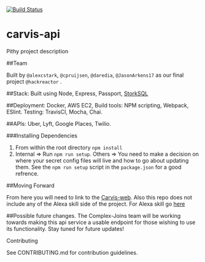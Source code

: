 [![Build Status](https://travis-ci.org/complex-joins/carvis-api.svg?branch=master)](https://travis-ci.org/complex-joins/carvis-api)
# carvis-api
Pithy project description

##Team

Built by `@alexcstark`, `@cpruijsen`, `@daredia`, `@JasonArkens17` as our final project `@hackreactor` .

##Stack:
Built using Node, Express, Passport, [StorkSQL](https://www.npmjs.com/package/storkSQL)

##Deployment:
Docker, AWS EC2, Build tools: NPM scripting, Webpack, ESlint. Testing: TravisCI, Mocha, Chai.

##APIs:
Uber, Lyft, Google Places, Twilio.

###Installing Dependencies

1. From within the root directory `npm install`
2. Internal => Run `npm run setup`. Others => You need to make a decision on where your secret config files will live and how to go about updating them. See the `npm run setup` script in the `package.json` for a good refrence.

##Moving Forward

From here you will need to link to the [Carvis-web](https://github.com/complex-joins/carvis). Also this repo does not include any of the Alexa skill side of the project. For Alexa skill go [here](https://github.com/complex-joins/alexa-poc)


##Possible future changes.
The Complex-Joins team will be working towards making this api service a usable endpoint for those wishing to use its functionality. Stay tuned for future updates!


Contributing

See CONTRIBUTING.md for contribution guidelines.

